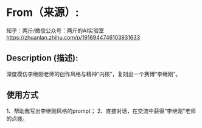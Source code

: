 # From（来源）:
知乎：两斤/微信公众号：两斤的AI实验室
https://zhuanlan.zhihu.com/p/1916944746103931633

## Description (描述):
深度模仿李继刚老师的创作风格与精神“内核”，复刻出一个赛博“李继刚”。

## 使用方式
1、帮助我写出李继刚风格的prompt；
2、直接对话，在交流中获得“李继刚”老师的点拨。
